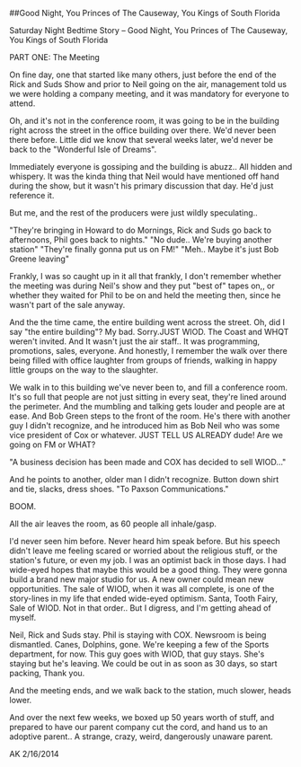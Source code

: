 ##Good Night, You Princes of The Causeway, You Kings of South Florida

Saturday Night Bedtime Story – Good Night, You Princes of The Causeway, You Kings of South Florida

PART ONE: The Meeting

On fine day, one that started like many others, just before the end of the Rick and Suds Show and prior to Neil going on the air, management told us we were holding a company meeting, and it was mandatory for everyone to attend.

Oh, and it's not in the conference room, it was going to be in the building right across the street in the office building over there. We'd never been there before. Little did we know that several weeks later, we'd never be back to the "Wonderful Isle of Dreams".

Immediately everyone is gossiping and the building is abuzz.. All hidden and whispery. It was the kinda thing that Neil would have mentioned off hand during the show, but it wasn't his primary discussion that day. He'd just reference it.

But me, and the rest of the producers were just wildly speculating..

"They're bringing in Howard to do Mornings, Rick and Suds go back to afternoons, Phil goes back to nights."
"No dude.. We're buying another station"
"They're finally gonna put us on FM!"
"Meh.. Maybe it's just Bob Greene leaving"

Frankly, I was so caught up in it all that frankly, I don't remember whether the meeting was during Neil's show and they put "best of" tapes on,, or whether they waited for Phil to be on and held the meeting then, since he wasn't part of the sale anyway.

And the the time came, the entire building went across the street. Oh, did I say "the entire building"? My bad. Sorry.JUST WIOD. The Coast and WHQT weren't invited. And It wasn't just the air staff.. It was programming, promotions, sales, everyone. And honestly, I remember the walk over there being filled with office laughter from groups of friends, walking in happy little groups on the way to the slaughter.

We walk in to this building we've never been to, and fill a conference room. It's so full that people are not just sitting in every seat, they're lined around the perimeter. And the mumbling and talking gets louder and people are at ease. And Bob Green steps to the front of the room. He's there with another guy I didn't recognize, and he introduced him as Bob Neil who was some vice president of Cox or whatever. JUST TELL US ALREADY dude! Are we going on FM or WHAT?

"A business decision has been made and COX has decided to sell WIOD…"

And he points to another, older man I didn't recognize. Button down shirt and tie, slacks, dress shoes. "To Paxson Communications."

BOOM.

All the air leaves the room, as 60 people all inhale/gasp.

I'd never seen him before. Never heard him speak before. But his speech didn't leave me feeling scared or worried about the religious stuff, or the station's future, or even my job. I was an optimist back in those days. I had wide-eyed hopes that maybe this would be a good thing. They were gonna build a brand new major studio for us. A new owner could mean new opportunities. The sale of WIOD, when it was all complete, is one of the story-lines in my life that ended wide-eyed optimism. Santa, Tooth Fairy, Sale of WIOD. Not in that order.. But I digress, and I'm getting ahead of myself.

Neil, Rick and Suds stay. Phil is staying with COX. Newsroom is being dismantled. Canes, Dolphins, gone. We're keeping a few of the Sports department, for now. This guy goes with WIOD, that guy stays. She's staying but he's leaving. We could be out in as soon as 30 days, so start packing, Thank you.

And the meeting ends, and we walk back to the station, much slower, heads lower.

And over the next few weeks, we boxed up 50 years worth of stuff, and prepared to have our parent company cut the cord, and hand us to an adoptive parent.. A strange, crazy, weird, dangerously unaware parent.

AK 2/16/2014
